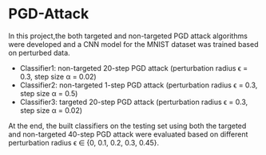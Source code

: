 # PGD-Attack
In this project,the both targeted and non-targeted PGD attack algorithms were developed and a CNN model for the MNIST dataset was trained based on perturbed data.

* Classifier1: non-targeted 20-step PGD attack (perturbation radius ϵ = 0.3, step size α = 0.02)
* Classifier2: non-targeted 1-step PGD attack (perturbation radius ϵ = 0.3, step size α = 0.5)
* Classifier3: targeted 20-step PGD attack (perturbation radius ϵ = 0.3, step size α = 0.02)

At the end, the built classifiers on the testing set using both the targeted and non-targeted 40-step PGD
attack were evaluated based on different perturbation radius ϵ ∈ {0, 0.1, 0.2, 0.3, 0.45}.
